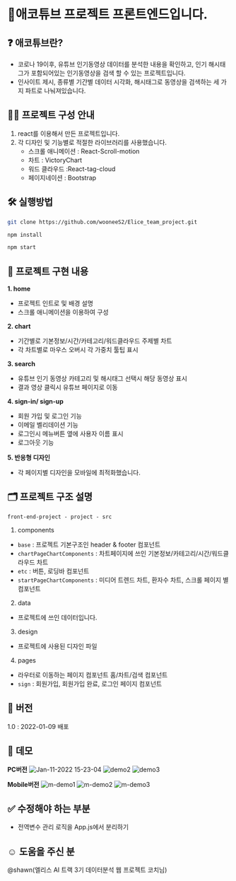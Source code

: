 # 🙌애코튜브 프로젝트 프론트엔드입니다.

## ❓ 애코튜브란?

- 코로나 19이후, 유튜브 인기동영상 데이터를 분석한 내용을 확인하고, 인기 해시태그가 포함되어있는 인기동영상을 검색 할 수 있는 프로젝트입니다.
- 인사이트 제시, 종류별 기간별 데이터 시각화, 해시태그로 동영상을 검색하는 세 가지 파트로 나눠져있습니다. 

## 🙋‍♀️ 프로젝트 구성 안내

1. react를 이용해서 만든 프로젝트입니다.
2. 각 디자인 및 기능별로 적절한 라이브러리를 사용했습니다.
   - 스크롤 애니메이션 : React-Scroll-motion
   - 차트 : VictoryChart
   - 워드 클라우드 :React-tag-cloud
   - 페이지네이션 : Bootstrap

## 🛠 실행방법

```bash
git clone https://github.com/wooneeS2/Elice_team_project.git

npm install

npm start
```

## 🤟 프로젝트 구현 내용

**1. home**

- 프로젝트 인트로 및 배경 설명
- 스크롤 애니메이션을 이용하여 구성

**2. chart**

- 기간별로 기본정보/시간/카테고리/워드클라우드 주제별 차트
- 각 차트별로 마우스 오버시 각 가중치 툴팁 표시

**3. search**

- 유튜브 인기 동영상 카테고리 및 해시태그 선택시 해당 동영상 표시
- 결과 영상 클릭시 유튜브 페이지로 이동

**4. sign-in/ sign-up**

- 회원 가입 및 로그인 기능
- 이메일 벨리데이션 기능
- 로그인시 메뉴버튼 옆에 사용자 이름 표시
- 로그아웃 기능

**5. 반응형 디자인**
- 각 페이지별 디자인을 모바일에 최적화했습니다.

## 🗂 프로젝트 구조 설명

`front-end-project - project - src `

1. components

- `base` : 프로젝트 기본구조인 header & footer 컴포넌트
- `chartPageChartComponents` : 차트페이지에 쓰인 기본정보/카테고리/시간/워드클라우드 차트
- `etc` : 버튼, 로딩바 컴포넌트
- `startPageChartComponents` : 미디어 트렌드 차트, 환자수 차트, 스크롤 페이지 별 컴포넌트

2. data

- 프로젝트에 쓰인 데이터입니다.

3. design

- 프로젝트에 사용된 디자인 파일

4. pages

- 라우터로 이동하는 페이지 컴포넌트 홈/차트/검색 컴포넌트
- `sign` : 회원가입, 회원가입 완료, 로그인 페이지 컴포넌트

## 🏅 버전

1.0 : 2022-01-09 배포

## 🥁 데모

**PC버전**
![Jan-11-2022 15-23-04](https://user-images.githubusercontent.com/49189226/148891913-8cd5b570-4bf0-4e5c-adeb-28d5333dec45.gif)
![demo2](https://user-images.githubusercontent.com/49189226/148891547-50c2642d-2b09-4ee3-b510-5cde148f7c55.gif)
![demo3](https://user-images.githubusercontent.com/49189226/148891553-79db2bac-faff-4d6a-9f4d-bebea331e24d.gif)

**Mobile버전**
![m-demo1](https://user-images.githubusercontent.com/49189226/148892384-4ea22e88-4403-426e-9d01-8d8b6c3f2a87.gif)
![m-demo2](https://user-images.githubusercontent.com/49189226/148892396-1a44db19-369b-4b69-991c-366ef3c5857f.gif)
![m-demo3](https://user-images.githubusercontent.com/49189226/148892405-fb341f0e-629f-4287-ae79-1b2ce685c475.gif)


## ✅ 수정해야 하는 부분

- 전역변수 관리 로직을 App.js에서 분리하기

## ☺️ 도움을 주신 분

@shawn(엘리스 AI 트랙 3기 데이터분석 웹 프로젝트 코치님)
